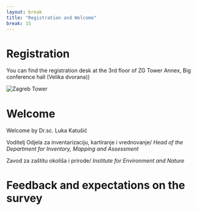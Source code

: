 ```yaml
---
layout: break
title: "Registration and Welcome"
break: 15 
---
```


# Registration

You can find the registration desk at the 3rd floor of ZG Tower Annex, Big conference hall (Velika dvorana))

![Zagreb Tower](https://upload.wikimedia.org/wikipedia/commons/thumb/7/7a/Zagrebtower_2011-may.jpg/800px-Zagrebtower_2011-may.jpg)


# Welcome

Welcome by Dr.sc. Luka Katušić

Voditelj Odjela za inventarizaciju, kartiranje i vrednovanje/ *Head of the Department for Inventory, Mapping and Assessment* 


Zavod za zaštitu okoliša i prirode/ *Institute for Environment and Nature*

# Feedback and expectations on the survey


